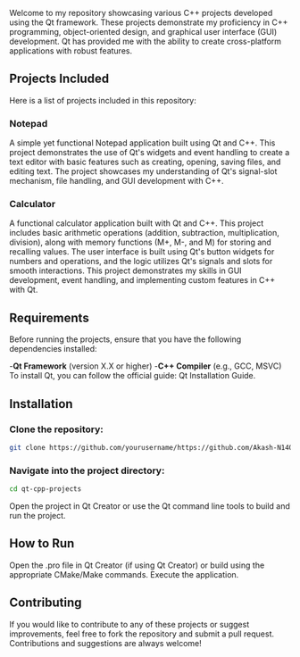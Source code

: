 Welcome to my repository showcasing various C++ projects developed using the Qt framework. These projects demonstrate my proficiency in C++ programming, object-oriented design, and graphical user interface (GUI) development. Qt has provided me with the ability to create cross-platform applications with robust features.

## Projects Included
Here is a list of projects included in this repository:

### Notepad
A simple yet functional Notepad application built using Qt and C++. This project demonstrates the use of Qt's widgets and event handling to create a text editor with basic features such as creating, opening, saving files, and editing text. The project showcases my understanding of Qt's signal-slot mechanism, file handling, and GUI development with C++.

### Calculator
A functional calculator application built with Qt and C++. This project includes basic arithmetic operations (addition, subtraction, multiplication, division), along with memory functions (M+, M-, and M) for storing and recalling values. The user interface is built using Qt's button widgets for numbers and operations, and the logic utilizes Qt's signals and slots for smooth interactions. This project demonstrates my skills in GUI development, event handling, and implementing custom features in C++ with Qt.

## Requirements
Before running the projects, ensure that you have the following dependencies installed:

-**Qt Framework** (version X.X or higher)
-**C++ Compiler** (e.g., GCC, MSVC)
To install Qt, you can follow the official guide: Qt Installation Guide.

## Installation
### Clone the repository:
```bash
git clone https://github.com/yourusername/https://github.com/Akash-N1406/Qt.git
```
### Navigate into the project directory:
```bash
cd qt-cpp-projects
```
Open the project in Qt Creator or use the Qt command line tools to build and run the project.

## How to Run
Open the .pro file in Qt Creator (if using Qt Creator) or build using the appropriate CMake/Make commands.
Execute the application.
## Contributing
If you would like to contribute to any of these projects or suggest improvements, feel free to fork the repository and submit a pull request. Contributions and suggestions are always welcome!
